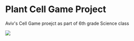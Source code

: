# Plant Cell Game Project


Aviv's Cell Game proejct as part of 6th grade Science class 

<img src="https://photos.app.goo.gl/AjjsP2HQuGPeX81C9">